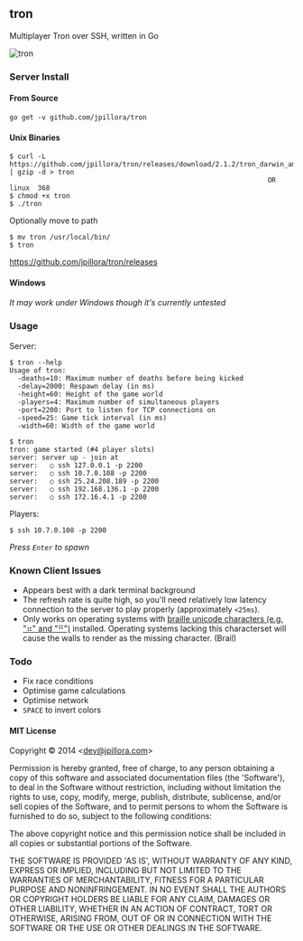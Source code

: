 ## tron

Multiplayer Tron over SSH, written in Go

![tron](https://cloud.githubusercontent.com/assets/633843/5547708/37c70018-8bb3-11e4-9890-5c82b2096583.png)

### Server Install

#### From Source

```
go get -v github.com/jpillora/tron
```

#### Unix Binaries

```
$ curl -L https://github.com/jpillora/tron/releases/download/2.1.2/tron_darwin_amd64.gz | gzip -d > tron
                                                                OR      linux  368
$ chmod +x tron
$ ./tron
```

Optionally move to path

```
$ mv tron /usr/local/bin/
$ tron
```

https://github.com/jpillora/tron/releases

#### Windows

*It may work under Windows though it's currently untested*

### Usage

Server:

```
$ tron --help
Usage of tron:
  -deaths=10: Maximum number of deaths before being kicked
  -delay=2000: Respawn delay (in ms)
  -height=60: Height of the game world
  -players=4: Maximum number of simultaneous players
  -port=2200: Port to listen for TCP connections on
  -speed=25: Game tick interval (in ms)
  -width=60: Width of the game world

$ tron
tron: game started (#4 player slots)
server: server up - join at
server:   ○ ssh 127.0.0.1 -p 2200
server:   ○ ssh 10.7.0.108 -p 2200
server:   ○ ssh 25.24.208.189 -p 2200
server:   ○ ssh 192.168.136.1 -p 2200
server:   ○ ssh 172.16.4.1 -p 2200
```

Players:

```
$ ssh 10.7.0.108 -p 2200
```

*Press `Enter` to spawn*

### Known Client Issues

* Appears best with a dark terminal background
* The refresh rate is quite high, so you'll need relatively low latency connection to the server to play properly (approximately `<25ms`).
* Only works on operating systems with [braille unicode characters (e.g. "⠶" and "⠛")](http://en.wikipedia.org/wiki/Braille_Patterns#Chart) installed. Operating systems lacking this characterset will cause the walls to render as the missing character. (Brail)

### Todo

* Fix race conditions
* Optimise game calculations
* Optimise network
* `SPACE` to invert colors

#### MIT License

Copyright © 2014 &lt;dev@jpillora.com&gt;

Permission is hereby granted, free of charge, to any person obtaining
a copy of this software and associated documentation files (the
'Software'), to deal in the Software without restriction, including
without limitation the rights to use, copy, modify, merge, publish,
distribute, sublicense, and/or sell copies of the Software, and to
permit persons to whom the Software is furnished to do so, subject to
the following conditions:

The above copyright notice and this permission notice shall be
included in all copies or substantial portions of the Software.

THE SOFTWARE IS PROVIDED 'AS IS', WITHOUT WARRANTY OF ANY KIND,
EXPRESS OR IMPLIED, INCLUDING BUT NOT LIMITED TO THE WARRANTIES OF
MERCHANTABILITY, FITNESS FOR A PARTICULAR PURPOSE AND NONINFRINGEMENT.
IN NO EVENT SHALL THE AUTHORS OR COPYRIGHT HOLDERS BE LIABLE FOR ANY
CLAIM, DAMAGES OR OTHER LIABILITY, WHETHER IN AN ACTION OF CONTRACT,
TORT OR OTHERWISE, ARISING FROM, OUT OF OR IN CONNECTION WITH THE
SOFTWARE OR THE USE OR OTHER DEALINGS IN THE SOFTWARE.